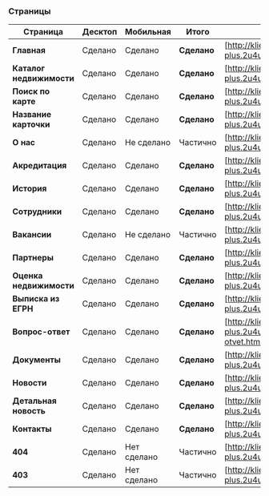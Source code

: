 ### Страницы

| Страница | Десктоп | Мобильная | Итого | Ссылка |
| ------ | ------ | ------ | ------ | ------ |
| **Главная** | Сделано | Сделано | **Сделано** | [http://klient-plus.2u4u.ru/index.html] |
| **Каталог недвижимости** | Сделано | Сделано | **Сделано** | [http://klient-plus.2u4u.ru/catalog.html] |
| **Поиск по карте** | Сделано | Сделано | **Сделано** | [http://klient-plus.2u4u.ru/map.html] |
| **Название карточки** | Сделано | Сделано | **Сделано** | [http://klient-plus.2u4u.ru/item.html] |
| **О нас** | Сделано | Не сделано | Частично | [http://klient-plus.2u4u.ru/about-us.html] |
| **Акредитация** | Сделано | Сделано | **Сделано** | [http://klient-plus.2u4u.ru/acred.html] |
| **История** | Cделано | Сделано | **Сделано** | [http://klient-plus.2u4u.ru/history.html] |
| **Сотрудники** | Cделано | Сделано | **Сделано** | [http://klient-plus.2u4u.ru/employees.html] |
| **Вакансии** | Сделано | Не сделано | Частично | [http://klient-plus.2u4u.ru/vacancies.html] |
| **Партнеры** | Сделано | Сделано | **Сделано** | [http://klient-plus.2u4u.ru/partners.html] |
| **Оценка недвижимости** | Сделано | Сделано | **Сделано** | [http://klient-plus.2u4u.ru/score.html] |
| **Выписка из ЕГРН** | Сделано | Сделано | **Сделано** | [http://klient-plus.2u4u.ru/egrn.html] |
| **Вопрос-ответ** | Сделано | Сделано | **Сделано** | [http://klient-plus.2u4u.ru/vopros-otvet.html] |
| **Документы** | Сделано | Сделано | **Сделано** | [http://klient-plus.2u4u.ru/docs.html] |
| **Новости** | Сделано | Сделано | **Сделано** | [http://klient-plus.2u4u.ru/news.html] |
| **Детальная новость** | Сделано | Сделано | **Сделано** | [http://klient-plus.2u4u.ru/article.html] |
| **Контакты** | Сделано | Сделано | **Сделано** | [http://klient-plus.2u4u.ru/contacts.html] |
| **404** | Сделано | Нет сделано | Частично | [http://klient-plus.2u4u.ru/404.html] |
| **403** | Сделано | Нет сделано | Частично | [http://klient-plus.2u4u.ru/403.html] |

[http://klient-plus.2u4u.ru/index.html]: <http://klient-plus.2u4u.ru/index.html>
[http://klient-plus.2u4u.ru/catalog.html]: <http://klient-plus.2u4u.ru/catalog.html>
[http://klient-plus.2u4u.ru/map.html]: <http://klient-plus.2u4u.ru/map.html>
[http://klient-plus.2u4u.ru/item.html]: <http://klient-plus.2u4u.ru/item.html>
[http://klient-plus.2u4u.ru/about-us.html]: <http://klient-plus.2u4u.ru/about-us.html>
[http://klient-plus.2u4u.ru/acred.html]: <http://klient-plus.2u4u.ru/acred.html>
[http://klient-plus.2u4u.ru/history.html]: <http://klient-plus.2u4u.ru/history.html>
[http://klient-plus.2u4u.ru/employees.html]: <http://klient-plus.2u4u.ru/employees.html>
[http://klient-plus.2u4u.ru/vacancies.html]: <http://klient-plus.2u4u.ru/vacancies.html>
[http://klient-plus.2u4u.ru/partners.html]: <http://klient-plus.2u4u.ru/partners.html>
[http://klient-plus.2u4u.ru/score.html]: <http://klient-plus.2u4u.ru/score.html>
[http://klient-plus.2u4u.ru/egrn.html]: <http://klient-plus.2u4u.ru/egrn.html>
[http://klient-plus.2u4u.ru/vopros-otvet.html]: <http://klient-plus.2u4u.ru/vopros-otvet.html>
[http://klient-plus.2u4u.ru/docs.html]: <http://klient-plus.2u4u.ru/docs.html>
[http://klient-plus.2u4u.ru/news.html]: <http://klient-plus.2u4u.ru/news.html>
[http://klient-plus.2u4u.ru/article.html]: <http://klient-plus.2u4u.ru/article.html>
[http://klient-plus.2u4u.ru/contacts.html]: <http://klient-plus.2u4u.ru/contacts.html>
[http://klient-plus.2u4u.ru/404.html]: <http://klient-plus.2u4u.ru/404.html>
[http://klient-plus.2u4u.ru/403.html]: <http://klient-plus.2u4u.ru/403.html>
